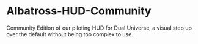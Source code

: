 # Albatross-HUD-Community
Community Edition of our piloting HUD for Dual Universe, a visual step up over the default without being too complex to use.
